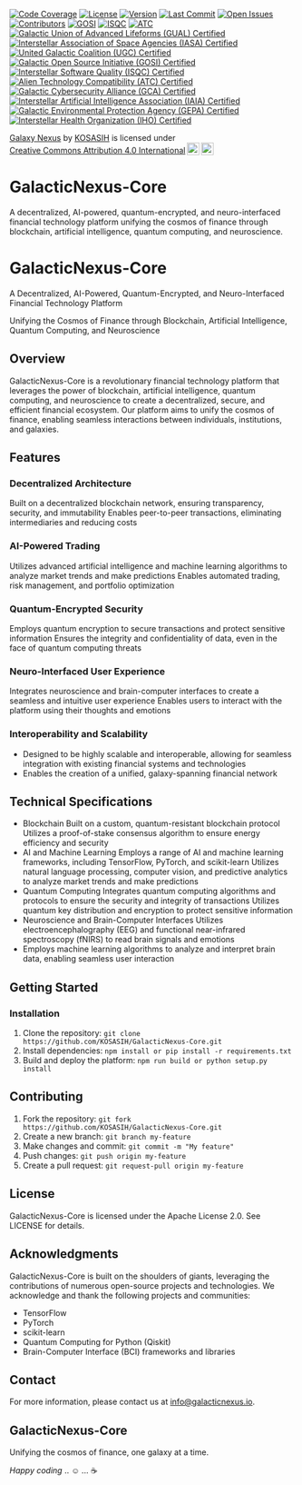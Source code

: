 [![Code Coverage](https://codecov.io/gh/KOSASIH/GalacticNexus-Core/branch/main/graph/badge.svg)](https://codecov.io/gh/KOSASIH/GalacticNexus-Core)
[![License](https://img.shields.io/github/license/KOSASIH/GalacticNexus-Core.svg)](https://github.com/KOSASIH/GalacticNexus-Core/blob/main/LICENSE)
[![Version](https://img.shields.io/github/v/tag/KOSASIH/GalacticNexus-Core.svg)](https://github.com/KOSASIH/GalacticNexus-Core/releases)
[![Last Commit](https://img.shields.io/github/last-commit/KOSASIH/GalacticNexus-Core.svg)](https://github.com/KOSASIH/GalacticNexus-Core/commits/main)
[![Open Issues](https://img.shields.io/github/issues/KOSASIH/GalacticNexus-Core.svg)](https://github.com/KOSASIH/GalacticNexus-Core/issues)
[![Contributors](https://img.shields.io/github/contributors/KOSASIH/GalacticNexus-Core.svg)](https://github.com/KOSASIH/GalacticNexus-Core/graphs/contributors)
[![GOSI](https://img.shields.io/badge/GOSI-Certified-ff69b4.svg)](https://galacticopensource.org/certified-projects/)
[![ISQC](https://img.shields.io/badge/ISQC-Certified-00bfff.svg)](https://interstellarsoftwarequality.org/certified-projects/)
[![ATC](https://img.shields.io/badge/ATC-Compatible-ffff00.svg)](https://alien-technology-compatibility.org/certified-projects/)
[![Galactic Union of Advanced Lifeforms (GUAL) Certified](https://img.shields.io/badge/GUAL-Certified-ff69b4.svg)](https://galacticunion.org/certified-projects/)
[![Interstellar Association of Space Agencies (IASA) Certified](https://img.shields.io/badge/IASA-Certified-00bfff.svg)](https://iasa.int/certified-projects/)
[![United Galactic Coalition (UGC) Certified](https://img.shields.io/badge/UGC-Certified-ffff00.svg)](https://ugc.galacticcoalition.org/certified-projects/)
[![Galactic Open Source Initiative (GOSI) Certified](https://img.shields.io/badge/GOSI-Certified-ff69b4.svg)](https://galacticopensource.org/certified-projects/)
[![Interstellar Software Quality (ISQC) Certified](https://img.shields.io/badge/ISQC-Certified-00bfff.svg)](https://interstellarsoftwarequality.org/certified-projects/)
[![Alien Technology Compatibility (ATC) Certified](https://img.shields.io/badge/ATC-Compatible-ffff00.svg)](https://alien-technology-compatibility.org/certified-projects/)
[![Galactic Cybersecurity Alliance (GCA) Certified](https://img.shields.io/badge/GCA-Certified-ff0000.svg)](https://galacticcybersecurity.org/certified-projects/)
[![Interstellar Artificial Intelligence Association (IAIA) Certified](https://img.shields.io/badge/IAIA-Certified-00ff00.svg)](https://iaia.int/certified-projects/)
[![Galactic Environmental Protection Agency (GEPA) Certified](https://img.shields.io/badge/GEPA-Certified-008000.svg)](https://gepa.galacticcoalition.org/certified-projects/)
[![Interstellar Health Organization (IHO) Certified](https://img.shields.io/badge/IHO-Certified-ff69b4.svg)](https://iho.int/certified-projects/)

<p xmlns:cc="http://creativecommons.org/ns#" xmlns:dct="http://purl.org/dc/terms/"><a property="dct:title" rel="cc:attributionURL" href="https://github.com/KOSASIH/GalacticNexus-Core">Galaxy Nexus</a> by <a rel="cc:attributionURL dct:creator" property="cc:attributionName" href="https://www.linkedin.com/in/kosasih-81b46b5a">KOSASIH</a> is licensed under <a href="https://creativecommons.org/licenses/by/4.0/?ref=chooser-v1" target="_blank" rel="license noopener noreferrer" style="display:inline-block;">Creative Commons Attribution 4.0 International<img style="height:22px!important;margin-left:3px;vertical-align:text-bottom;" src="https://mirrors.creativecommons.org/presskit/icons/cc.svg?ref=chooser-v1" alt=""><img style="height:22px!important;margin-left:3px;vertical-align:text-bottom;" src="https://mirrors.creativecommons.org/presskit/icons/by.svg?ref=chooser-v1" alt=""></a></p>

# GalacticNexus-Core

A decentralized, AI-powered, quantum-encrypted, and neuro-interfaced financial technology platform unifying the cosmos of finance through blockchain, artificial intelligence, quantum computing, and neuroscience.

# GalacticNexus-Core

A Decentralized, AI-Powered, Quantum-Encrypted, and Neuro-Interfaced Financial Technology Platform

Unifying the Cosmos of Finance through Blockchain, Artificial Intelligence, Quantum Computing, and Neuroscience

## Overview

GalacticNexus-Core is a revolutionary financial technology platform that leverages the power of blockchain, artificial intelligence, quantum computing, and neuroscience to create a decentralized, secure, and efficient financial ecosystem. Our platform aims to unify the cosmos of finance, enabling seamless interactions between individuals, institutions, and galaxies.

## Features

### Decentralized Architecture

Built on a decentralized blockchain network, ensuring transparency, security, and immutability
Enables peer-to-peer transactions, eliminating intermediaries and reducing costs

### AI-Powered Trading

Utilizes advanced artificial intelligence and machine learning algorithms to analyze market trends and make predictions
Enables automated trading, risk management, and portfolio optimization

### Quantum-Encrypted Security

Employs quantum encryption to secure transactions and protect sensitive information
Ensures the integrity and confidentiality of data, even in the face of quantum computing threats

### Neuro-Interfaced User Experience

Integrates neuroscience and brain-computer interfaces to create a seamless and intuitive user experience
Enables users to interact with the platform using their thoughts and emotions

### Interoperability and Scalability

- Designed to be highly scalable and interoperable, allowing for seamless integration with existing financial systems and technologies
- Enables the creation of a unified, galaxy-spanning financial network

## Technical Specifications

- Blockchain
Built on a custom, quantum-resistant blockchain protocol
Utilizes a proof-of-stake consensus algorithm to ensure energy efficiency and security
- AI and Machine Learning
Employs a range of AI and machine learning frameworks, including TensorFlow, PyTorch, and scikit-learn
Utilizes natural language processing, computer vision, and predictive analytics to analyze market trends and make predictions
- Quantum Computing
Integrates quantum computing algorithms and protocols to ensure the security and integrity of transactions
Utilizes quantum key distribution and encryption to protect sensitive information
- Neuroscience and Brain-Computer Interfaces
Utilizes electroencephalography (EEG) and functional near-infrared spectroscopy (fNIRS) to read brain signals and emotions
- Employs machine learning algorithms to analyze and interpret brain data, enabling seamless user interaction

## Getting Started

### Installation

1. Clone the repository: `git clone https://github.com/KOSASIH/GalacticNexus-Core.git`
2. Install dependencies: `npm install or pip install -r requirements.txt`
3. Build and deploy the platform: `npm run build or python setup.py install`

## Contributing

1. Fork the repository: `git fork https://github.com/KOSASIH/GalacticNexus-Core.git`
2. Create a new branch: `git branch my-feature`
3. Make changes and commit: `git commit -m "My feature"`
4. Push changes: `git push origin my-feature`
5. Create a pull request: `git request-pull origin my-feature`

## License

GalacticNexus-Core is licensed under the Apache License 2.0. See LICENSE for details.

## Acknowledgments

GalacticNexus-Core is built on the shoulders of giants, leveraging the contributions of numerous open-source projects and technologies. We acknowledge and thank the following projects and communities:

- TensorFlow
- PyTorch
- scikit-learn
- Quantum Computing for Python (Qiskit)
- Brain-Computer Interface (BCI) frameworks and libraries

## Contact

For more information, please contact us at info@galacticnexus.io.

## GalacticNexus-Core

Unifying the cosmos of finance, one galaxy at a time.

*Happy coding* ..  ☺ ... ☕
